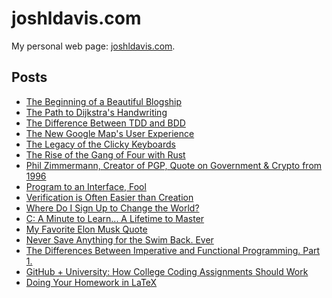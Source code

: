 joshldavis.com
==============

My personal web page: [joshldavis.com](http://joshldavis.com).

## Posts

- [The Beginning of a Beautiful Blogship](http://joshldavis.com/2013/05/11/beginning-of-a-beautiful-blogship/)
- [The Path to Dijkstra's Handwriting](http://joshldavis.com/2013/05/20/the-path-to-dijkstras-handwriting/)
- [The Difference Between TDD and BDD](http://joshldavis.com/2013/05/27/difference-between-tdd-and-bdd/)
- [The New Google Map's User Experience](http://joshldavis.com/2013/06/02/google-maps-new-user-experience/)
- [The Legacy of the Clicky Keyboards](http://joshldavis.com/2013/06/09/the-legacy-of-the-clicky-keyboards/)
- [The Rise of the Gang of Four with Rust](http://joshldavis.com/2013/06/16/the-rise-of-the-gang-of-four-with-rust/)
- [Phil Zimmermann, Creator of PGP, Quote on Government & Crypto from 1996](http://joshldavis.com/2013/06/22/phil-zimmerman-creator-of-pgp-quote-on-government-and-crypto-from-1996/)
- [Program to an Interface, Fool](http://joshldavis.com/2013/07/01/program-to-an-interface-fool/)
- [Verification is Often Easier than Creation](http://joshldavis.com/2013/07/07/verification-is-often-easier-than-creation/)
- [Where Do I Sign Up to Change the World?](http://joshldavis.com/2013/07/17/where-do-i-sign-up-to-change-the-world/)
- [C: A Minute to Learn... A Lifetime to Master](http://joshldavis.com/2013/07/24/c-a-minute-to-learn-a-lifetime-to-master/)
- [My Favorite Elon Musk Quote](http://joshldavis.com/2013/08/11/my-favorite-elon-musk-quote/)
- [Never Save Anything for the Swim Back.
  Ever](http://joshldavis.com/2013/08/31/never-save-anything-for-the-swim-back/)
- [The Differences Between Imperative and Functional Programming. Part 1.](http://joshldavis.com/2013/09/30/difference-between-imperative-and-functional-part-1/)
- [GitHub + University: How College Coding Assignments Should Work](http://joshldavis.com/2014/01/19/github-university-how-college-assignments-should-work/)
- [Doing Your Homework in LaTeX](http://joshldavis.com/2014/02/12/doing-your-homework-in-latex/)
